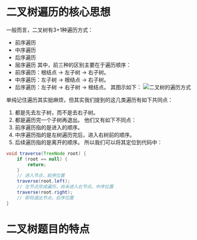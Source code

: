 # 二叉树遍历的核心思想

一般而言，二叉树有3+1种遍历方式：
- 前序遍历
- 中序遍历
- 后序遍历
- 层序遍历
其中，前三种的区别主要在于遍历顺序：
- 前序遍历：根结点 -> 左子树 -> 右子树。
- 中序遍历：左子树 -> 根结点 -> 右子树。
- 后序遍历：左子树 -> 右子树 -> 根结点。
其图示如下：
![二叉树的遍历方式](Pasted%20image%2020230304151324.png)

单纯记住遍历其实挺麻烦，但其实我们提到的这几类遍历有如下共同点：
1. 都是先去左子树，而不是去右子树。
2. 都是遍历完一个子树再退出。
他们又有如下不同点：
1. 前序遍历指的是进入的顺序。
2. 中序遍历指的是左树遍历完后，进入右树前的顺序。
3. 后续遍历指的是离开的顺序。
所以我们可以将其定位到代码中：
```java
void traverse(TreeNode root) {  
    if (root == null) {  
        return;  
    }  
    // 进入节点，前序位置  
    traverse(root.left);  
    // 左节点完成遍历，尚未进入右节点。中序位置  
    traverse(root.right);  
    // 即将退出节点。后序位置  
}
```

# 二叉树题目的特点
